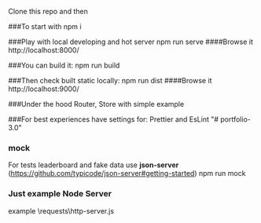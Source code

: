 Clone this repo and then

###To start with
npm i

###Play with local developing and hot server
npm run serve
####Browse it http://localhost:8000/

###You can build it: 
npm run build

###Then check built static locally:
npm run dist
####Browse it http://localhost:9000/



###Under the hood
Router, Store with simple example

###For best experiences have settings for:
Prettier and EsLint
"# portfolio-3.0"  


### mock
For tests leaderboard and fake data use **json-server** 
(https://github.com/typicode/json-server#getting-started)
npm run mock

### Just example Node Server
example \requests\http-server.js
